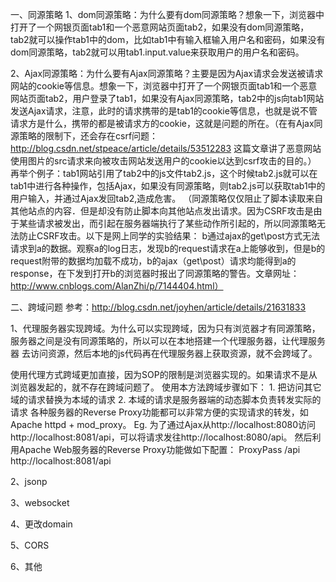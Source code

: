 一、同源策略
1、dom同源策略：为什么要有dom同源策略？想象一下，浏览器中打开了一个网银页面tab1和一个恶意网站页面tab2，如果没有dom同源策略，tab2就可以操作tab1中的dom，比如tab1中有输入框输入用户名和密码，如果没有dom同源策略，tab2就可以用tab1.input.value来获取用户的用户名和密码。

2、Ajax同源策略：为什么要有Ajax同源策略？主要是因为Ajax请求会发送被请求网站的cookie等信息。想象一下，浏览器中打开了一个网银页面tab1和一个恶意网站页面tab2，用户登录了tab1，如果没有Ajax同源策略，tab2中的js向tab1网站发送Ajax请求，注意，此时的请求携带的是tab1的cookie等信息，也就是说不管请求方是什么，携带的都是被请求方的cookie，这就是问题的所在。（在有Ajax同源策略的限制下，还会存在csrf问题：http://blog.csdn.net/stpeace/article/details/53512283 这篇文章讲了恶意网站使用图片的src请求来向被攻击网站发送用户的cookie以达到csrf攻击的目的。）
再举个例子：tab1网站引用了tab2中的js文件tab2.js，这个时候tab2.js就可以在tab1中进行各种操作，包括Ajax，如果没有同源策略，则tab2.js可以获取tab1中的用户输入，并通过Ajax发回tab2,造成危害。
（同源策略仅仅阻止了脚本读取来自其他站点的内容．但是却没有防止脚本向其他站点发出请求。因为CSRF攻击是由于某些请求被发出，而引起在服务器端执行了某些动作所引起的，所以同源策略无法防止CSRF攻击。以下是网上同学的实验结果：
b通过ajax的get\post方式无法请求到a的数据。观察a的log日志，发现b的request请求在a上能够收到，但是b的request附带的数据均加载不成功，b的ajax（get\post）请求均能得到a的response，在下发到打开b的浏览器时报出了同源策略的警告。文章网址：http://www.cnblogs.com/AlanZhi/p/7144404.html）




二、跨域问题
参考：http://blog.csdn.net/joyhen/article/details/21631833

1、代理服务器实现跨域。为什么可以实现跨域，因为只有浏览器才有同源策略，服务器之间是没有同源策略的，所以可以在本地搭建一个代理服务器，让代理服务器
去访问资源，然后本地的js代码再在代理服务器上获取资源，就不会跨域了。

 使用代理方式跨域更加直接，因为SOP的限制是浏览器实现的。如果请求不是从浏览器发起的，就不存在跨域问题了。
    使用本方法跨域步骤如下：
    1. 把访问其它域的请求替换为本域的请求
    2. 本域的请求是服务器端的动态脚本负责转发实际的请求
    各种服务器的Reverse Proxy功能都可以非常方便的实现请求的转发，如Apache httpd + mod_proxy。
    Eg.
    为了通过Ajax从http://localhost:8080访问http://localhost:8081/api，可以将请求发往http://localhost:8080/api。
    然后利用Apache Web服务器的Reverse Proxy功能做如下配置：
        ProxyPass /api http://localhost:8081/api


2、jsonp

3、websocket

4、更改domain

5、CORS

6、其他
